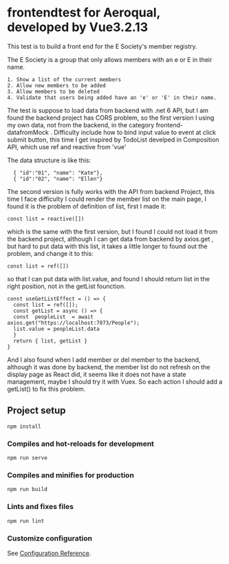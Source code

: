 # frontendtest for Aeroqual, developed by Vue3.2.13

  This test is to build a front end for the E Society's member registry.

  The E Society is a group that only allows members with an e or E in their name.

    1. Show a list of the current members
    2. Allow new members to be added
    3. Allow members to be deleted
    4. Validate that users being added have an 'e' or 'E' in their name.

The test is suppose to load data from backend with .net 6 API, but I am found the backend project has CORS problem, so the first version I using my own data, not from the backend, in the category frontend-datafromMock . Difficulty include how to bind input value to event at click submit button, this time I get inspired by TodoList develped in Composition API, which use ref and reactive from 'vue'

The data structure is like this:
```
  { "id":"01", "name": "Kate"},
  { "id":"02", "name": "Ellen"}
```
The second version is fully works with the API from backend Project, this time I face difficulty I could render the member list on the main page, I found it is the problem of definition of list, first I made it:
```
const list = reactive([])  
```
which is the same with the first version, but I found I could not load it from the backend project, although I can get data from backend by axios.get , but hard to put data with this list, it takes a little longer to found out the problem, and change it to this:
```
const list = ref([])
```
so that I can put data with list.value, and found I should return list in the right position, not in the getList founction.
```
const useGetListEffect = () => {  
  const list = ref([]);
  const getList = async () => {
  const  peopleList  = await axios.get("https://localhost:7073/People");
  list.value = peopleList.data
  }
  return { list, getList }
}
```
And I also found when I add member or del member to the backend, although it was done by backend, the member list do not refresh on the display page as React did, it seems like it does not have a state management, maybe I should try it with Vuex. So each action I should add a getList() to fix this problem.

## Project setup
```
npm install
```

### Compiles and hot-reloads for development
```
npm run serve
```

### Compiles and minifies for production
```
npm run build
```

### Lints and fixes files
```
npm run lint
```

### Customize configuration
See [Configuration Reference](https://cli.vuejs.org/config/).
